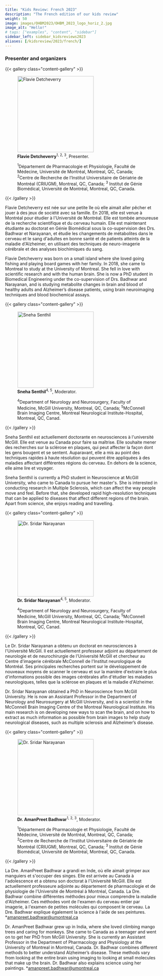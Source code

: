 ```yaml
---
title: "Kids Review: French 2023"
description: "The French edition of our kids review"
weight: 50
image: images/OHBM2023/OHBM_2023_logo_horiz_2.jpg
image_alt: "Hello!"
# tags: ["examples", "content", "sidebar"]
sidebar_left: sidebar_kidsreviews2023
aliases: [/kidsreview/2023/french/]
---
```


<!-- MISSING TITLE IN FRENCH -->

<!-- MISSING INTRO IN FRENCH -->

<!--###  MISSING TITLE IN ENGLISH -->

<!-- MISSING INTRO IN ENGLISH -->

### Presenter and organizers

{{< gallery class="content-gallery" >}}
    <figure> 
            <img style="margin: 0.1em 0.1em 0.1em 0.1em" src="/images/OHBM2023/kidsreview_2023/french_detcheverry/Flavie_Detcheverry.JPG" alt="Flavie Detcheverry" width="250">
        <figcaption>
            <b>Flavie Detcheverry</b><sup>1, 2, 3</sup></b>, Presenter.
            <p><sup>1</sup>Département de Pharmacologie et Physiologie, Faculté de Médecine, Université de Montréal, Montreal, QC, Canada;
            <sup>2</sup>Centre de Recherche de l’Institut Universitaire de Gériatrie de Montréal (CRIUGM), Montreal, QC, Canada;
            <sup>3</sup> Institut de Génie Biomédical, Université de Montréal, Montreal, QC, Canada.</p>
        </figcaption>
    </figure>
{{< /gallery >}}  
  
Flavie Detcheverry est née sur une petite île où elle aimait aller pêcher et jouer à des jeux de société avec sa famille. En 2018, elle est venue à Montréal pour étudier à l'Université de Montréal. Elle est tombée amoureuse de la recherche scientifique et du cerveau humain. Elle est maintenant étudiante au doctorat en Génie Biomédical sous la co-supervision des Drs. Badhwar et Narayanan, et étudie les changements de métabolites dans le cerveau et le sang d'adultes en bonne santé et de patients atteints de la maladie d'Alzheimer, en utilisant des techniques de neuro-imagerie cérébrale et des analyses biochimiques du sang.

Flavie Detcheverry was born on a small island where she loved going fishing and playing board games with her family. In 2018, she came to Montreal to study at the University of Montreal. She fell in love with scientific research and with the human brain. She is now a PhD student in Biomedical Engineering under the co-supervision of Drs. Badhwar and Narayanan, and is studying metabolite changes in brain and blood of healthy adults and Alzheimer’s disease patients, using brain neuroimaging techniques and blood biochemical assays.

{{< gallery class="content-gallery" >}}
    <figure> 
            <img style="margin: 0.1em 0.1em 0.1em 0.1em" src="/images/OHBM2023/kidsreview_2023/french_detcheverry/Sneha_Senthil.jpg" alt="Sneha Senthil" width="250">
        <figcaption>
            <b>Sneha Senthil</b><sup>4, 5</sup></b>, Moderator.
            <p><sup>4</sup>Department of Neurology and Neurosurgery, Faculty of Medicine, McGill University, Montreal, QC, Canada;
            <sup>5</sup>McConnell Brain Imaging Centre, Montreal Neurological Institute-Hospital, Montreal, QC, Canad.</p>
        </figcaption>
    </figure>
{{< /gallery >}}  
  
Sneha Senthil est actuellement doctorante en neurosciences à l'université McGill. Elle est venue au Canada pour faire sa maîtrise. Elle souhaite mener des recherches sur la sclérose en plaques, qui peut affecter la façon dont les gens bougent et se sentent. Auparavant, elle a mis au point des techniques rapides à haute résolution qui peuvent être appliquées à des maladies affectant différentes régions du cerveau. En dehors de la science, elle aime lire et voyager.

Sneha Senthil is currently a PhD student in Neuroscience at McGill University, who came to Canada to pursue her master's. She is interested in conducting research in Multiple Sclerosis, which can affect the way people move and feel. Before that, she developed rapid high-resolution techniques that can be applied to diseases that affect different regions of the brain. Apart from science, she enjoys reading and travelling.

{{< gallery class="content-gallery" >}}
    <figure> 
            <img style="margin: 0.1em 0.1em 0.1em 0.1em" src="/images/OHBM2023/kidsreview_2023/french_detcheverry/Sridar_Narayanan.jpg" alt="Dr. Sridar Narayanan" width="250">
        <figcaption>
            <b>Dr. Sridar Narayanan</b><sup>4, 5</sup></b>, Moderator.
            <p><sup>4</sup>Department of Neurology and Neurosurgery, Faculty of Medicine, McGill University, Montreal, QC, Canada;
            <sup>5</sup>McConnell Brain Imaging Centre, Montreal Neurological Institute-Hospital, Montreal, QC, Canad.</p>
        </figcaption>
    </figure>
{{< /gallery >}}  
  
Le Dr. Sridar Narayanan a obtenu un doctorat en neurosciences à l'Université McGill. Il est actuellement professeur adjoint au département de neurologie et de neurochirurgie de l'Université McGill et chercheur au Centre d'imagerie cérébrale McConnell de l'Institut neurologique de Montréal. Ses principales recherches portent sur le développement de nouveaux moyens de scanner le cerveau et sur la manière d'extraire le plus d'informations possible des images cérébrales afin d'étudier les maladies neurologiques, telles que la sclérose en plaques et la maladie d'Alzheimer.

Dr. Sridar Narayanan obtained a PhD in Neuroscience from McGill University. He is now an Assistant Professor in the Department of Neurology and Neurosurgery at McGill University, and is a scientist in the McConnell Brain Imaging Centre of the Montreal Neurological Institute. His main research is on developing new ways to scan the brain, and on how to extract as much information as possible from brain images to help study neurological diseases, such as multiple sclerosis and Alzheimer’s disease.

{{< gallery class="content-gallery" >}}
    <figure> 
            <img style="margin: 0.1em 0.1em 0.1em 0.1em" src="/images/OHBM2023/kidsreview_2023/french_detcheverry/AmanPreet_Badhwar.jpg" alt="Dr. Sridar Narayanan" width="250">
        <figcaption>
            <b>Dr. AmanPreet Badhwar</b><sup>1, 2, 3</sup></b>, Moderator.
            <p><sup>1</sup>Département de Pharmacologie et Physiologie, Faculté de Médecine, Université de Montréal, Montreal, QC, Canada;
            <sup>2</sup>Centre de Recherche de l’Institut Universitaire de Gériatrie de Montréal (CRIUGM), Montreal, QC, Canada;
            <sup>3</sup> Institut de Génie Biomédical, Université de Montréal, Montreal, QC, Canada.</p>
        </figcaption>
    </figure>
{{< /gallery >}}  
  
La Dre. AmanPreet Badhwar a grandi en Inde, où elle aimait grimper aux manguiers et s'occuper des singes. Elle est arrivée au Canada à l'adolescence et a obtenu son doctorat à l'Université McGill. Elle est actuellement professeure adjointe au département de pharmacologie et de physiologie de l'Université de Montréal à Montréal, Canada. La Dre. Badhwar combine différentes méthodes pour mieux comprendre la maladie d'Alzheimer. Ces méthodes vont de l'examen du cerveau entier par imagerie, à l'examen de petites molécules qui composent le cerveau. La Dre. Badhwar explique également la science à l'aide de ses peintures. *amanpreet.badhwar@umontreal.ca

Dr. AmanPreet Badhwar grew up in India, where she loved climbing mango trees and caring for monkeys. She came to Canada as a teenager and went on to get her PhD from McGill University. She is currently an Assistant Professor in the Department of Pharmacology and Physiology at the University of Montreal in Montreal, Canada. Dr. Badhwar combines different methods to better understand Alzheimer’s disease. These methods vary from looking at the entire brain using imaging to looking at small molecules that make up the brain. Dr. Badhwar also explains science using her paintings. *amanpreet.badhwar@umontreal.ca